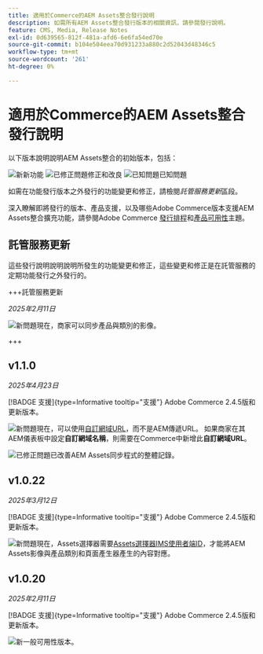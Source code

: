 ```yaml
---
title: 適用於Commerce的AEM Assets整合發行說明
description: 如需所有AEM Assets整合發行版本的相關資訊，請參閱發行說明。
feature: CMS, Media, Release Notes
exl-id: 0d639565-812f-481a-afd6-6e6fa54ed70e
source-git-commit: b104e504eea70d931233a880c2d52043d48346c5
workflow-type: tm+mt
source-wordcount: '261'
ht-degree: 0%

---
```


# 適用於Commerce的AEM Assets整合發行說明

以下版本說明說明AEM Assets整合的初始版本，包括：

![新](../assets/new.svg)新功能
![已修正問題](../assets/fix.svg)修正和改良
![已知問題](../assets/bug.svg)已知問題

如需在功能發行版本之外發行的功能變更和修正，請檢閱&#x200B;_託管服務更新_&#x200B;區段。

深入瞭解即將發行的版本、產品支援，以及哪些Adobe Commerce版本支援AEM Assets整合擴充功能，請參閱Adobe Commerce [發行排程](https://experienceleague.adobe.com/en/docs/commerce-operations/release/planning/schedule)和[產品可用性](https://experienceleague.adobe.com/en/docs/commerce-operations/release/product-availability)主題。

## 託管服務更新

這些發行說明說明說明所發生的功能變更和修正，這些變更和修正是在託管服務的定期功能發行之外發行的。

+++託管服務更新

_2025年2月11日_

![新問題](../assets/new.svg)現在，商家可以同步產品與類別的影像。

+++

## v1.1.0

_2025年4月23日_

[!BADGE 支援]{type=Informative tooltip="支援"} Adobe Commerce 2.4.5版和更新版本。

![新問題](../assets/new.svg)<!-- Issue ACAP-955 -->現在，可以使用[自訂網域URL](https://experienceleague.adobe.com/en/docs/commerce-admin/content-design/aem-asset-management/getting-started/aem-assets-setup-synchronization#configure-the-custom-domain-url)，而不是AEM傳遞URL。 如果商家在其AEM儀表板中設定&#x200B;**自訂網域名稱**，則需要在Commerce中新增此&#x200B;**自訂網域URL**。

![已修正問題](../assets/fix.svg)<!-- Issue ACAP-987 -->已改善AEM Assets同步程式的整體記錄。

## v1.0.22

_2025年3月12日_

[!BADGE 支援]{type=Informative tooltip="支援"} Adobe Commerce 2.4.5版和更新版本。

![新問題](../assets/new.svg)<!-- Issue ACAP-xx -->現在，Assets選擇器需要[Assets選擇器IMS使用者端ID](https://experienceleague.adobe.com/en/docs/commerce-admin/content-design/aem-asset-management/getting-started/aem-assets-setup-synchronization)，才能將AEM Assets影像與產品類別和頁面產生器產生的內容對應。

## v1.0.20

_2025年2月11日_

[!BADGE 支援]{type=Informative tooltip="支援"} Adobe Commerce 2.4.5版和更新版本。

![新](../assets/new.svg)<!-- Issue ACAP-xx -->一般可用性版本。
